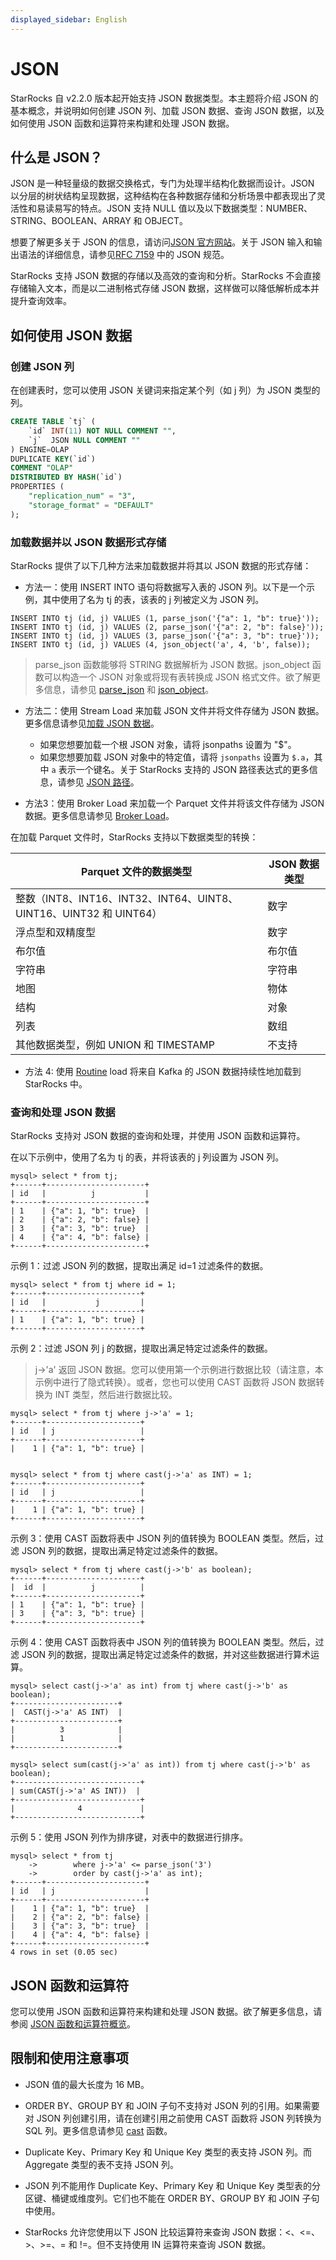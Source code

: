 ```yaml
---
displayed_sidebar: English
---
```


# JSON

StarRocks 自 v2.2.0 版本起开始支持 JSON 数据类型。本主题将介绍 JSON 的基本概念，并说明如何创建 JSON 列、加载 JSON 数据、查询 JSON 数据，以及如何使用 JSON 函数和运算符来构建和处理 JSON 数据。

## 什么是 JSON？

JSON 是一种轻量级的数据交换格式，专门为处理半结构化数据而设计。JSON 以分层的树状结构呈现数据，这种结构在各种数据存储和分析场景中都表现出了灵活性和易读易写的特点。JSON 支持 NULL 值以及以下数据类型：NUMBER、STRING、BOOLEAN、ARRAY 和 OBJECT。

想要了解更多关于 JSON 的信息，请访问[JSON 官方网站](http://www.json.org/?spm=a2c63.p38356.0.0.50756b9fVEfwCd)。关于 JSON 输入和输出语法的详细信息，请参见[RFC 7159](https://tools.ietf.org/html/rfc7159?spm=a2c63.p38356.0.0.14d26b9fcp7fcf#page-4) 中的 JSON 规范。

StarRocks 支持 JSON 数据的存储以及高效的查询和分析。StarRocks 不会直接存储输入文本，而是以二进制格式存储 JSON 数据，这样做可以降低解析成本并提升查询效率。

## 如何使用 JSON 数据

### 创建 JSON 列

在创建表时，您可以使用 JSON 关键词来指定某个列（如 j 列）为 JSON 类型的列。

```sql
CREATE TABLE `tj` (
    `id` INT(11) NOT NULL COMMENT "",
    `j`  JSON NULL COMMENT ""
) ENGINE=OLAP
DUPLICATE KEY(`id`)
COMMENT "OLAP"
DISTRIBUTED BY HASH(`id`)
PROPERTIES (
    "replication_num" = "3",
    "storage_format" = "DEFAULT"
);
```

### 加载数据并以 JSON 数据形式存储

StarRocks 提供了以下几种方法来加载数据并将其以 JSON 数据的形式存储：

- 方法一：使用 INSERT INTO 语句将数据写入表的 JSON 列。以下是一个示例，其中使用了名为 tj 的表，该表的 j 列被定义为 JSON 列。

```plaintext
INSERT INTO tj (id, j) VALUES (1, parse_json('{"a": 1, "b": true}'));
INSERT INTO tj (id, j) VALUES (2, parse_json('{"a": 2, "b": false}'));
INSERT INTO tj (id, j) VALUES (3, parse_json('{"a": 3, "b": true}'));
INSERT INTO tj (id, j) VALUES (4, json_object('a', 4, 'b', false)); 
```

> parse_json 函数能够将 STRING 数据解析为 JSON 数据。json_object 函数可以构造一个 JSON 对象或将现有表转换成 JSON 格式文件。欲了解更多信息，请参见 [parse_json](../../sql-functions/json-functions/json-constructor-functions/parse_json.md) 和 [json_object](../../sql-functions/json-functions/json-constructor-functions/json_object.md)。

- 方法二：使用 Stream Load 来加载 JSON 文件并将文件存储为 JSON 数据。更多信息请参见[加载 JSON 数据](../../../loading/StreamLoad.md#load-json-data)。

  - 如果您想要加载一个根 JSON 对象，请将 jsonpaths 设置为 "$"。
  - 如果您想要加载 JSON 对象中的特定值，请将 `jsonpaths` 设置为 `$.a`，其中 `a` 表示一个键名。关于 StarRocks 支持的 JSON 路径表达式的更多信息，请参见 [JSON 路径](../../sql-functions/json-functions/overview-of-json-functions-and-operators.md#json-path-expressions)。

- 方法3：使用 Broker Load 来加载一个 Parquet 文件并将该文件存储为 JSON 数据。更多信息请参见 [Broker Load](../data-manipulation/BROKER_LOAD.md)。

在加载 Parquet 文件时，StarRocks 支持以下数据类型的转换：

|Parquet 文件的数据类型|JSON 数据类型|
|---|---|
|整数（INT8、INT16、INT32、INT64、UINT8、UINT16、UINT32 和 UINT64）|数字|
|浮点型和双精度型|数字|
|布尔值|布尔值|
|字符串|字符串|
|地图|物体|
|结构|对象|
|列表|数组|
|其他数据类型，例如 UNION 和 TIMESTAMP|不支持|

- 方法 4: 使用 [Routine](../../../loading/RoutineLoad.md) load 将来自 Kafka 的 JSON 数据持续性地加载到 StarRocks 中。

### 查询和处理 JSON 数据

StarRocks 支持对 JSON 数据的查询和处理，并使用 JSON 函数和运算符。

在以下示例中，使用了名为 tj 的表，并将该表的 j 列设置为 JSON 列。

```plaintext
mysql> select * from tj;
+------+----------------------+
| id   |          j           |
+------+----------------------+
| 1    | {"a": 1, "b": true}  |
| 2    | {"a": 2, "b": false} |
| 3    | {"a": 3, "b": true}  |
| 4    | {"a": 4, "b": false} |
+------+----------------------+
```

示例 1：过滤 JSON 列的数据，提取出满足 id=1 过滤条件的数据。

```plaintext
mysql> select * from tj where id = 1;
+------+---------------------+
| id   |           j         |
+------+---------------------+
| 1    | {"a": 1, "b": true} |
+------+---------------------+
```

示例 2：过滤 JSON 列 j 的数据，提取出满足特定过滤条件的数据。

> j->'a' 返回 JSON 数据。您可以使用第一个示例进行数据比较（请注意，本示例中进行了隐式转换）。或者，您也可以使用 CAST 函数将 JSON 数据转换为 INT 类型，然后进行数据比较。

```plaintext
mysql> select * from tj where j->'a' = 1;
+------+---------------------+
| id   | j                   |
+------+---------------------+
|    1 | {"a": 1, "b": true} |


mysql> select * from tj where cast(j->'a' as INT) = 1;
+------+---------------------+
| id   | j                   |
+------+---------------------+
|    1 | {"a": 1, "b": true} |
+------+---------------------+
```

示例 3：使用 CAST 函数将表中 JSON 列的值转换为 BOOLEAN 类型。然后，过滤 JSON 列的数据，提取出满足特定过滤条件的数据。

```plaintext
mysql> select * from tj where cast(j->'b' as boolean);
+------+---------------------+
|  id  |          j          |
+------+---------------------+
| 1    | {"a": 1, "b": true} |
| 3    | {"a": 3, "b": true} |
+------+---------------------+
```

示例 4：使用 CAST 函数将表中 JSON 列的值转换为 BOOLEAN 类型。然后，过滤 JSON 列的数据，提取出满足特定过滤条件的数据，并对这些数据进行算术运算。

```plaintext
mysql> select cast(j->'a' as int) from tj where cast(j->'b' as boolean);
+-----------------------+
|  CAST(j->'a' AS INT)  |
+-----------------------+
|          3            |
|          1            |
+-----------------------+

mysql> select sum(cast(j->'a' as int)) from tj where cast(j->'b' as boolean);
+----------------------------+
| sum(CAST(j->'a' AS INT))  |
+----------------------------+
|              4             |
+----------------------------+
```

示例 5：使用 JSON 列作为排序键，对表中的数据进行排序。

```plaintext
mysql> select * from tj
    ->        where j->'a' <= parse_json('3')
    ->        order by cast(j->'a' as int);
+------+----------------------+
| id   | j                    |
+------+----------------------+
|    1 | {"a": 1, "b": true}  |
|    2 | {"a": 2, "b": false} |
|    3 | {"a": 3, "b": true}  |
|    4 | {"a": 4, "b": false} |
+------+----------------------+
4 rows in set (0.05 sec)
```

## JSON 函数和运算符

您可以使用 JSON 函数和运算符来构建和处理 JSON 数据。欲了解更多信息，请参阅 [JSON 函数和运算符概览](../../sql-functions/json-functions/overview-of-json-functions-and-operators.md)。

## 限制和使用注意事项

- JSON 值的最大长度为 16 MB。

- ORDER BY、GROUP BY 和 JOIN 子句不支持对 JSON 列的引用。如果需要对 JSON 列创建引用，请在创建引用之前使用 CAST 函数将 JSON 列转换为 SQL 列。更多信息请参见 [cast](../../sql-functions/json-functions/json-query-and-processing-functions/cast.md) 函数。

- Duplicate Key、Primary Key 和 Unique Key 类型的表支持 JSON 列。而 Aggregate 类型的表不支持 JSON 列。

- JSON 列不能用作 Duplicate Key、Primary Key 和 Unique Key 类型表的分区键、桶键或维度列。它们也不能在 ORDER BY、GROUP BY 和 JOIN 子句中使用。

- StarRocks 允许您使用以下 JSON 比较运算符来查询 JSON 数据：<、<=、>、>=、= 和 !=。但不支持使用 IN 运算符来查询 JSON 数据。
